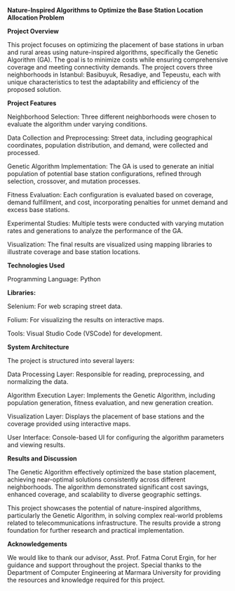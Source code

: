 **Nature-Inspired Algorithms to Optimize the Base Station Location Allocation Problem**

**Project Overview**

This project focuses on optimizing the placement of base stations in urban and rural areas using nature-inspired algorithms, specifically the Genetic Algorithm (GA). The goal is to minimize costs while ensuring comprehensive coverage and meeting connectivity demands. The project covers three neighborhoods in Istanbul: Basibuyuk, Resadiye, and Tepeustu, each with unique characteristics to test the adaptability and efficiency of the proposed solution.

**Project Features**

Neighborhood Selection: Three different neighborhoods were chosen to evaluate the algorithm under varying conditions.

Data Collection and Preprocessing: Street data, including geographical coordinates, population distribution, and demand, were collected and processed.

Genetic Algorithm Implementation: The GA is used to generate an initial population of potential base station configurations, refined through selection, crossover, and mutation processes.

Fitness Evaluation: Each configuration is evaluated based on coverage, demand fulfillment, and cost, incorporating penalties for unmet demand and excess base stations.

Experimental Studies: Multiple tests were conducted with varying mutation rates and generations to analyze the performance of the GA.

Visualization: The final results are visualized using mapping libraries to illustrate coverage and base station locations.

**Technologies Used**

Programming Language: Python

**Libraries:**

Selenium: For web scraping street data.

Folium: For visualizing the results on interactive maps.

Tools: Visual Studio Code (VSCode) for development.



**System Architecture**

The project is structured into several layers:

Data Processing Layer: Responsible for reading, preprocessing, and normalizing the data.

Algorithm Execution Layer: Implements the Genetic Algorithm, including population generation, fitness evaluation, and new generation creation.

Visualization Layer: Displays the placement of base stations and the coverage provided using interactive maps.

User Interface: Console-based UI for configuring the algorithm parameters and viewing results.

**Results and Discussion**

The Genetic Algorithm effectively optimized the base station placement, achieving near-optimal solutions consistently across different neighborhoods. The algorithm demonstrated significant cost savings, enhanced coverage, and scalability to diverse geographic settings.

This project showcases the potential of nature-inspired algorithms, particularly the Genetic Algorithm, in solving complex real-world problems related to telecommunications infrastructure. The results provide a strong foundation for further research and practical implementation.

**Acknowledgements**

We would like to thank our advisor, Asst. Prof. Fatma Corut Ergin, for her guidance and support throughout the project. Special thanks to the Department of Computer Engineering at Marmara University for providing the resources and knowledge required for this project.
